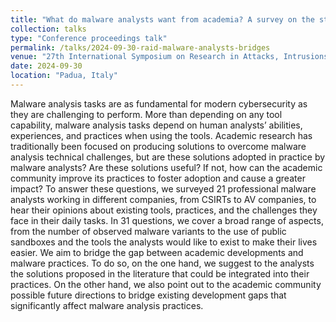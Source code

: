 ```yaml
---
title: "What do malware analysts want from academia? A survey on the state-of-the-practice to guide research developments"
collection: talks
type: "Conference proceedings talk"
permalink: /talks/2024-09-30-raid-malware-analysts-bridges
venue: "27th International Symposium on Research in Attacks, Intrusions and Defenses (RAID)"
date: 2024-09-30
location: "Padua, Italy"
---
```


Malware analysis tasks are as fundamental for modern cybersecurity as they are challenging to perform. More than depending on any tool capability, malware analysis tasks depend on human analysts’ abilities, experiences, and practices when using the tools. Academic research has traditionally been focused on producing solutions to overcome malware analysis technical challenges, but are these solutions adopted in practice by malware analysts? Are these solutions useful? If not, how can the academic community improve its practices to foster adoption and cause a greater impact? To answer these questions, we surveyed 21 professional malware analysts working in different companies, from CSIRTs to AV companies, to hear their opinions about existing tools, practices, and the challenges they face in their daily tasks. In 31 questions, we cover a broad range of aspects, from the number of observed malware variants to the use of public sandboxes and the tools the analysts would like to exist to make their lives easier. We aim to bridge the gap between academic developments and malware practices. To do so, on the one hand, we suggest to the analysts the solutions proposed in the literature that could be integrated into their practices. On the other hand, we also point out to the academic community possible future directions to bridge existing development gaps that significantly affect malware analysis practices.